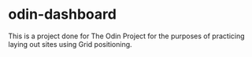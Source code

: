 # odin-dashboard

This is a project done for The Odin Project for the purposes of 
practicing laying out sites using Grid positioning.